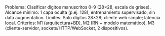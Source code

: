 Problema: Clasificar dígitos manuscritos 0–9 (28×28, escala de grises).
Alcance mínimo: 1 capa oculta (p.ej. 128), entrenamiento supervisado, sin data augmentation.
Límites: Solo dígitos 28×28; cliente web simple; latencia local.
Criterios: M1 (arquitectura+BD), M2 (RN + modelo matemático), M3 (cliente-servidor, sockets/HTTP/WebSocket, 2 dispositivos).